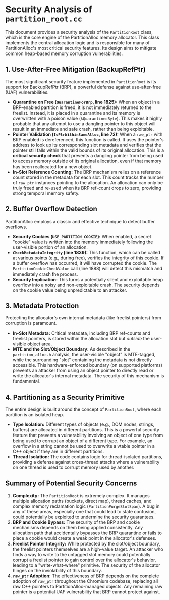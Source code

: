 # Security Analysis of `partition_root.cc`

This document provides a security analysis of the `PartitionRoot` class, which is the core engine of the PartitionAlloc memory allocator. This class implements the central allocation logic and is responsible for many of PartitionAlloc's most critical security features. Its design aims to mitigate common heap-based memory corruption vulnerabilities.

## 1. Use-After-Free Mitigation (BackupRefPtr)

The most significant security feature implemented in `PartitionRoot` is its support for BackupRefPtr (BRP), a powerful defense against use-after-free (UAF) vulnerabilities.

-   **Quarantine on Free (`QuarantineForBrp`, line 1825):** When an object in a BRP-enabled partition is freed, it is not immediately returned to the freelist. Instead, it is placed in a quarantine and its memory is overwritten with a poison value (`kQuarantinedByte`). This makes it highly probable that any attempt to use a dangling pointer to this object will result in an immediate and safe crash, rather than being exploitable.
-   **Pointer Validation (`IsPtrWithinSameAlloc`, line 72):** When a `raw_ptr` with BRP enabled is dereferenced, this function is called. It uses the pointer's address to look up its corresponding slot metadata and verifies that the pointer still falls within the valid bounds of its original allocation. This is a **critical security check** that prevents a dangling pointer from being used to access memory outside of its original allocation, even if that memory has been reallocated for a new object.
-   **In-Slot Reference Counting:** The BRP mechanism relies on a reference count stored in the metadata for each slot. This count tracks the number of `raw_ptr` instances pointing to the allocation. An allocation can only be truly freed and re-used when its BRP ref-count drops to zero, providing strong temporal memory safety.

## 2. Buffer Overflow Detection

PartitionAlloc employs a classic and effective technique to detect buffer overflows.

-   **Security Cookies (`USE_PARTITION_COOKIE`):** When enabled, a secret "cookie" value is written into the memory immediately following the user-visible portion of an allocation.
-   **`CheckMetadataIntegrity` (line 1839):** This function, which can be called at various points (e.g., during free), verifies the integrity of this cookie. If a buffer overflow has occurred, it will have corrupted the cookie. The `PartitionCookieCheckValue` call (line 1888) will detect this mismatch and immediately crash the process.
-   **Security Implication:** This turns a potentially silent and exploitable heap overflow into a noisy and non-exploitable crash. The security depends on the cookie value being unpredictable to an attacker.

## 3. Metadata Protection

Protecting the allocator's own internal metadata (like freelist pointers) from corruption is paramount.

-   **In-Slot Metadata:** Critical metadata, including BRP ref-counts and freelist pointers, is stored within the allocation slot but *outside* the user-visible object area.
-   **MTE and the Slot/Object Boundary:** As described in the `partition_alloc.h` analysis, the user-visible "object" is MTE-tagged, while the surrounding "slot" containing the metadata is not directly accessible. This hardware-enforced boundary (on supported platforms) prevents an attacker from using an object pointer to directly read or write the allocator's internal metadata. The security of this mechanism is fundamental.

## 4. Partitioning as a Security Primitive

The entire design is built around the concept of `PartitionRoot`, where each partition is an isolated heap.

-   **Type Isolation:** Different types of objects (e.g., DOM nodes, strings, buffers) are allocated in different partitions. This is a powerful security feature that prevents a vulnerability involving an object of one type from being used to corrupt an object of a different type. For example, an overflow in a string cannot be used to overwrite a vtable pointer in a C++ object if they are in different partitions.
-   **Thread Isolation:** The code contains logic for thread-isolated partitions, providing a defense against cross-thread attacks where a vulnerability on one thread is used to corrupt memory used by another.

## Summary of Potential Security Concerns

1.  **Complexity:** The `PartitionRoot` is extremely complex. It manages multiple allocation paths (buckets, direct map), thread caches, and complex memory reclamation logic (`PartitionPurgeSlotSpan`). A bug in any of these areas, especially one that could lead to state confusion, could potentially be exploited to undermine the security guarantees.
2.  **BRP and Cookie Bypass:** The security of the BRP and cookie mechanisms depends on them being applied consistently. Any allocation path that accidentally bypasses the BRP quarantine or fails to place a cookie would create a weak point in the allocator's defenses.
3.  **Freelist Pointer Integrity:** While protected by the slot/object boundary, the freelist pointers themselves are a high-value target. An attacker who finds a way to write to the untagged slot memory could potentially corrupt a freelist pointer to gain control over the allocator's behavior, leading to a "write-what-where" primitive. The security of the allocator hinges on the inviolability of this boundary.
4.  **`raw_ptr` Adoption:** The effectiveness of BRP depends on the complete adoption of `raw_ptr` throughout the Chromium codebase, replacing all raw C++ pointers to PartitionAlloc-managed objects. Any remaining raw pointer is a potential UAF vulnerability that BRP cannot protect against.